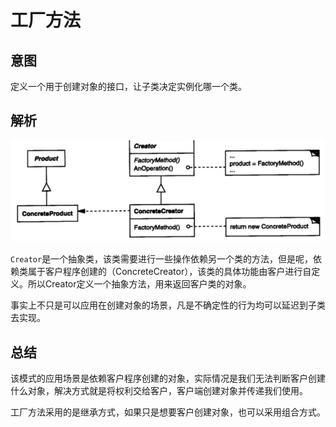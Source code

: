 # 工厂方法

## 意图

定义一个用于创建对象的接口，让子类决定实例化哪一个类。

## 解析


![](../../../../../img/factoryMethod.png)

`Creator`是一个抽象类，该类需要进行一些操作依赖另一个类的方法，但是呢，依赖类属于客户程序创建的（ConcreteCreator），该类的具体功能由客户进行自定义。所以Creator定义一个抽象方法，用来返回客户类的对象。

事实上不只是可以应用在创建对象的场景，凡是不确定性的行为均可以延迟到子类去实现。

## 总结

该模式的应用场景是依赖客户程序创建的对象，实际情况是我们无法判断客户创建什么对象，解决方式就是将权利交给客户，客户端创建对象并传递我们使用。

工厂方法采用的是继承方式，如果只是想要客户创建对象，也可以采用组合方式。

